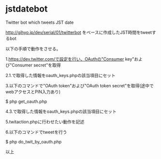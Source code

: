 jstdatebot
==========

Twitter bot which tweets JST date

http://gihyo.jp/dev/serial/01/twitterbot
をベースに作成したJST時間をtweetするbot

以下の手順で動作をさせる。


1.https://dev.twitter.com/で設定を行い、OAuthの"Consumer key"および"Consumer secret"を取得

2.1.で取得した情報をoauth_keys.phpの該当項目にセット

3.以下のコマンドで"OAuth token"および"OAuth token secret"を取得(途中でwebアクセスとPIN入力あり)

$ php get_oauth.php

4.3.で取得した情報をoauth_keys.phpの該当項目にセット

5.twitaction.phpに行わせたい動作を記述

6.以下のコマンドでtweetを行う

$ php do_twit_by_oauth.php


以上

